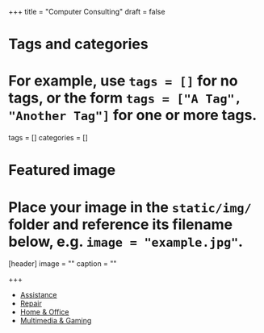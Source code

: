 +++
title = "Computer Consulting"
draft = false

# Tags and categories
# For example, use `tags = []` for no tags, or the form `tags = ["A Tag", "Another Tag"]` for one or more tags.
tags = []
categories = []

# Featured image
# Place your image in the `static/img/` folder and reference its filename below, e.g. `image = "example.jpg"`.
[header]
image = ""
caption = ""

+++

- [Assistance](assistance)
- [Repair](repair)
- [Home & Office](home-office)
- [Multimedia & Gaming](multimedia-gaming)
